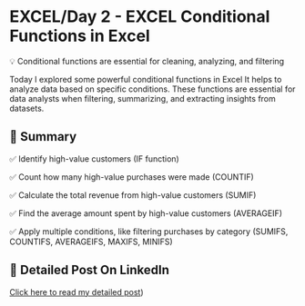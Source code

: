 # EXCEL/Day 2 - EXCEL Conditional Functions in Excel

 💡 Conditional functions are essential for cleaning, analyzing, and filtering

Today I explored some powerful conditional functions in Excel 
It helps to analyze data based on specific conditions.
These functions are essential for data analysts when filtering, summarizing, and extracting insights from datasets.
    
## 📌 Summary

 ✅ Identify high-value customers (IF function)
 
 ✅ Count how many high-value purchases were made (COUNTIF)
 
 ✅ Calculate the total revenue from high-value customers (SUMIF)
 
 ✅ Find the average amount spent by high-value customers (AVERAGEIF)
 
 ✅ Apply multiple conditions, like filtering purchases by category (SUMIFS, COUNTIFS, AVERAGEIFS, MAXIFS, MINIFS)

 ## 🔗 Detailed Post On LinkedIn 
[Click here to read my detailed post](https://www.linkedin.com/posts/priyankataklikar_100daysofdata-100daysofdata-excelfordataanalysts-activity-7303810663259279360-iUX-?utm_source=share&utm_medium=member_desktop&rcm=ACoAAB-nGUABJpvbVVs-0wlzvYqfT4t927RgnpI))

